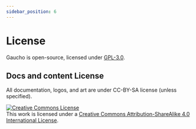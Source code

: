 ```yaml
---
sidebar_position: 6
---
```


# License
Gaucho is open-source, licensed under [GPL-3.0](https://github.com/angrykoala/gaucho/blob/master/LICENSE).

## Docs and content License
All documentation, logos, and art are under CC-BY-SA license (unless specified).


<a rel="license" href="http://creativecommons.org/licenses/by-sa/4.0/">
<img alt="Creative Commons License" style={{borderWidth:0}} src="https://i.creativecommons.org/l/by-sa/4.0/88x31.png" />
</a><br />This work is licensed under a <a rel="license" href="http://creativecommons.org/licenses/by-sa/4.0/">Creative Commons Attribution-ShareAlike 4.0 International License</a>.
